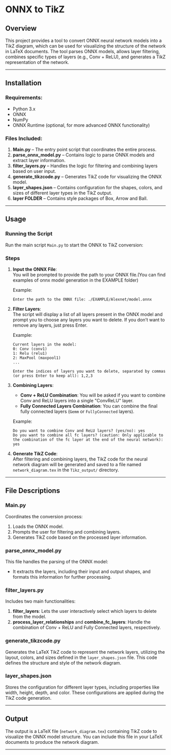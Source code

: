 
# **ONNX to TikZ**

## **Overview**

This project provides a tool to convert ONNX neural network models into a TikZ diagram, which can be used for visualizing the structure of the network in LaTeX documents. The tool parses ONNX models, allows layer filtering, combines specific types of layers (e.g., Conv + ReLU), and generates a TikZ representation of the network.

---

## **Installation**

### **Requirements:**
- Python 3.x
- ONNX
- NumPy
- ONNX Runtime (optional, for more advanced ONNX functionality)


### **Files Included:**
1. **Main.py** – The entry point script that coordinates the entire process.
2. **parse_onnx_model.py** – Contains logic to parse ONNX models and extract layer information.
3. **filter_layers.py** – Handles the logic for filtering and combining layers based on user input.
4. **generate_tikzcode.py** – Generates TikZ code for visualizing the ONNX model.
5. **layer_shapes.json** – Contains configuration for the shapes, colors, and sizes of different layer types in the TikZ output.
6. **layer FOLDER** – Contains style packages of Box, Arrow and Ball.

---

## **Usage**

### **Running the Script**

Run the main script `Main.py` to start the ONNX to TikZ conversion:

### **Steps**

1. **Input the ONNX File**:  
   You will be prompted to provide the path to your ONNX file.(You can find examples of onnx model generation in the EXAMPLE folder)
   
   Example:
   ```
   Enter the path to the ONNX file: ./EXAMPLE/Alexnet/model.onnx
   ```

2. **Filter Layers**:  
   The script will display a list of all layers present in the ONNX model and prompt you to choose any layers you want to delete. If you don’t want to remove any layers, just press Enter.

   Example:
   ```
   Current layers in the model:
   0: Conv (conv1)
   1: Relu (relu1)
   2: MaxPool (maxpool1)
   ...
   
   Enter the indices of layers you want to delete, separated by commas (or press Enter to keep all): 1,2,3
   ```

3. **Combining Layers**:
   - **Conv + ReLU Combination**: You will be asked if you want to combine Conv and ReLU layers into a single "ConvReLU" layer.
   - **Fully Connected Layers Combination**: You can combine the final fully connected layers (`Gemm` or `FullyConnected` layers).

   Example:
   ```
   Do you want to combine Conv and ReLU layers? (yes/no): yes
   Do you want to combine all fc layers? (caution: Only applicable to the combination of the fc layer at the end of the neural network): yes
   ```

4. **Generate TikZ Code**:  
   After filtering and combining layers, the TikZ code for the neural network diagram will be generated and saved to a file named `network_diagram.tex` in the `Tikz_output/` directory.

---

## **File Descriptions**

### **Main.py**
Coordinates the conversion process:
1. Loads the ONNX model.
2. Prompts the user for filtering and combining layers.
3. Generates TikZ code based on the processed layer information.
   
### **parse_onnx_model.py**
This file handles the parsing of the ONNX model:
- It extracts the layers, including their input and output shapes, and formats this information for further processing.

### **filter_layers.py**
Includes two main functionalities:
1. **filter_layers**: Lets the user interactively select which layers to delete from the model.
2. **process_layer_relationships** and **combine_fc_layers**: Handle the combination of Conv + ReLU and Fully Connected layers, respectively.

### **generate_tikzcode.py**
Generates the LaTeX TikZ code to represent the network layers, utilizing the layout, colors, and sizes defined in the `layer_shapes.json` file. This code defines the structure and style of the network diagram.

### **layer_shapes.json**
Stores the configuration for different layer types, including properties like width, height, depth, and color. These configurations are applied during the TikZ code generation.

---

## **Output**

The output is a LaTeX file (`network_diagram.tex`) containing TikZ code to visualize the ONNX model structure. You can include this file in your LaTeX documents to produce the network diagram.

---
